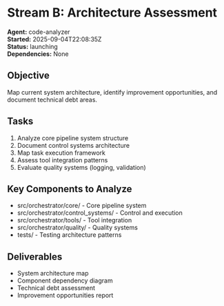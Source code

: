 # Stream B: Architecture Assessment

**Agent:** code-analyzer  
**Started:** 2025-09-04T22:08:35Z  
**Status:** launching  
**Dependencies:** None

## Objective
Map current system architecture, identify improvement opportunities, and document technical debt areas.

## Tasks
1. Analyze core pipeline system structure
2. Document control systems architecture
3. Map task execution framework
4. Assess tool integration patterns
5. Evaluate quality systems (logging, validation)

## Key Components to Analyze
- src/orchestrator/core/ - Core pipeline system
- src/orchestrator/control_systems/ - Control and execution
- src/orchestrator/tools/ - Tool integration
- src/orchestrator/quality/ - Quality systems
- tests/ - Testing architecture patterns

## Deliverables
- System architecture map
- Component dependency diagram
- Technical debt assessment
- Improvement opportunities report